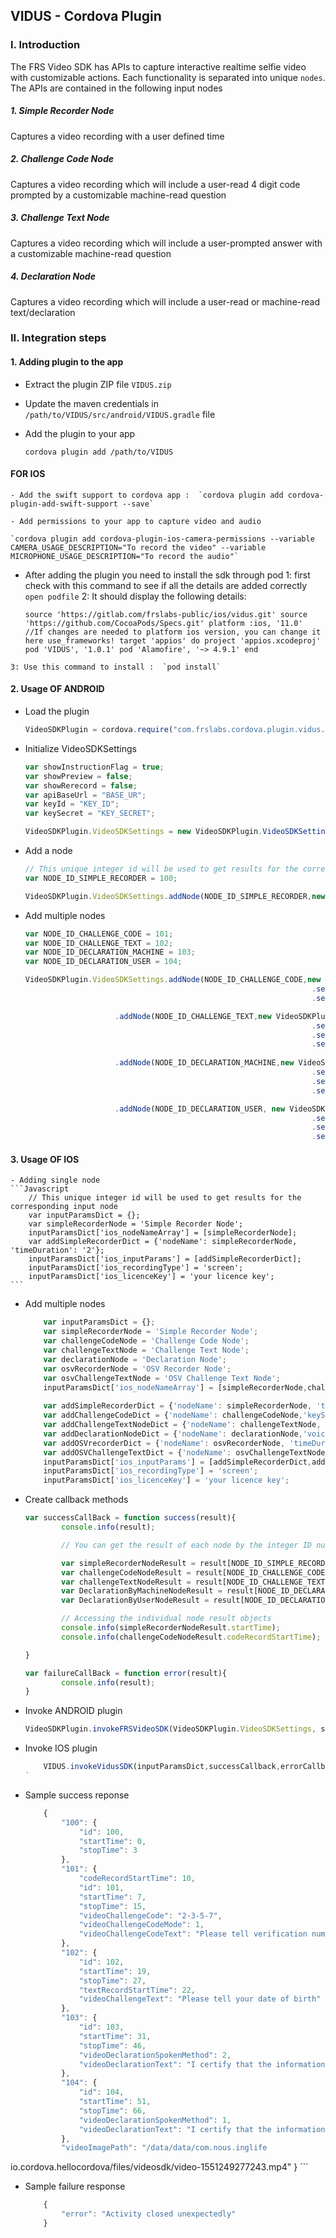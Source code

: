 ## VIDUS - Cordova Plugin

### I. Introduction

The FRS Video SDK has APIs to capture interactive realtime selfie video with customizable actions. Each functionality is separated into unique `nodes`. The APIs are contained in the following  input nodes

##### 1. Simple Recorder Node

Captures a video recording with a user defined time

##### 2. Challenge Code Node

Captures a video recording which will include a user-read 4 digit code prompted by a customizable machine-read question

##### 3. Challenge Text Node

Captures a video recording which will include a user-prompted answer with a customizable machine-read question

##### 4. Declaration Node

Captures a video recording which will include a user-read or machine-read text/declaration

### II. Integration steps

#### 1. Adding plugin to the app

- Extract the plugin ZIP file `VIDUS.zip`
- Update the maven credentials in `/path/to/VIDUS/src/android/VIDUS.gradle` file
- Add the plugin to your app

    `cordova plugin add /path/to/VIDUS`
    
#### FOR IOS
    
    - Add the swift support to cordova app :  `cordova plugin add cordova-plugin-add-swift-support --save`
    
    - Add permissions to your app to capture video and audio
    
    `cordova plugin add cordova-plugin-ios-camera-permissions --variable CAMERA_USAGE_DESCRIPTION="To record the video" --variable MICROPHONE_USAGE_DESCRIPTION="To record the audio"`
    
   - After adding the plugin you need to install the sdk through pod 
    1: first check with this command to see if all the details are added correctly
                `open podfile` 
    2: It should display the following details:

        `source 'https://gitlab.com/frslabs-public/ios/vidus.git'
         source 'https://github.com/CocoaPods/Specs.git'
         platform :ios, '11.0'       //If changes are needed to platform ios version, you can change it here
         use_frameworks!
         target 'appios' do
             project 'appios.xcodeproj'
             pod 'VIDUS', '1.0.1'
             pod 'Alamofire', '~> 4.9.1'
         end`
    
    3: Use this command to install :  `pod install`

#### 2. Usage OF ANDROID 

- Load the plugin
  
    ```Javascript
    VideoSDKPlugin = cordova.require("com.frslabs.cordova.plugin.vidus.VIDUS");
    ```

- Initialize VideoSDKSettings
  
    ```Javascript
    var showInstructionFlag = true;
    var showPreview = false;
    var showRerecord = false;
    var apiBaseUrl = "BASE_UR";
    var keyId = "KEY_ID";
    var keySecret = "KEY_SECRET";

    VideoSDKPlugin.VideoSDKSettings = new VideoSDKPlugin.VideoSDKSettings(PUT_YOUR_LICENCE_KEY,showInstructionFlag,showPreview,showRerecord,apiBaseUrl,keyId,keySecret);
    ```
- Add a node
  
    ```Javascript
    // This unique integer id will be used to get results for the corresponding input node
    var NODE_ID_SIMPLE_RECORDER = 100;

    VideoSDKPlugin.VideoSDKSettings.addNode(NODE_ID_SIMPLE_RECORDER,new VideoSDKPlugin.SimpleRecorderNode().setVideoRecordTime(3));
    ```

- Add multiple nodes
  
    ```Javascript
    var NODE_ID_CHALLENGE_CODE = 101;
    var NODE_ID_CHALLENGE_TEXT = 102;
    var NODE_ID_DECLARATION_MACHINE = 103;
    var NODE_ID_DECLARATION_USER = 104;

    VideoSDKPlugin.VideoSDKSettings.addNode(NODE_ID_CHALLENGE_CODE,new VideoSDKPlugin.ChallengeCodeNode()
                                                                    .setVideoChallengeCodeText("Please tell verification number")
                                                                    .setVideoChallengeCodeVoiceType(VideoSDKPlugin.VOICE_TYPE_FEMALE))

                        .addNode(NODE_ID_CHALLENGE_TEXT,new VideoSDKPlugin.ChallengeTextNode()
                                                                    .setVideoChallengeText("Please tell your date of birth")
                                                                    .setVideoChallengeTextTime(5)
                                                                    .setVideoChallengeTextVoiceType(VideoSDKPlugin.VOICE_TYPE_MALE))  
                                                                                    
                        .addNode(NODE_ID_DECLARATION_MACHINE,new VideoSDKPlugin.DeclarationNode()
                                                                    .setVideoDeclarationText("I certify that the information provided is true and complete to the best of my knowledge.")
                                                                    .setVideoDeclarationSpokenMethod(VideoSDKPlugin.SPOKEN_BY_MACHINE)
                                                                    .setVideoDeclarationVoiceType(VideoSDKPlugin.VOICE_TYPE_FEMALE))

                        .addNode(NODE_ID_DECLARATION_USER, new VideoSDKPlugin.DeclarationNode()
                                                                    .setVideoDeclarationText("I certify that the information provided is true and complete to the best of my knowledge.")
                                                                    .setVideoDeclarationSpokenMethod(VideoSDKPlugin.SPOKEN_BY_USER)
                                                                    .setVideoDeclarationVoiceType(VideoSDKPlugin.VOICE_TYPE_MALE));
    ```
 #### 3. Usage OF IOS 

    - Adding single node
    ```Javascript
        // This unique integer id will be used to get results for the corresponding input node
        var inputParamsDict = {};
        var simpleRecorderNode = 'Simple Recorder Node';
        inputParamsDict['ios_nodeNameArray'] = [simpleRecorderNode];
        var addSimpleRecorderDict = {'nodeName': simpleRecorderNode, 'timeDuration': '2'};
        inputParamsDict['ios_inputParams'] = [addSimpleRecorderDict];
        inputParamsDict['ios_recordingType'] = 'screen';
        inputParamsDict['ios_licenceKey'] = 'your licence key';
    ```

- Add multiple nodes
    ```Javascript
        var inputParamsDict = {};
        var simpleRecorderNode = 'Simple Recorder Node';
        var challengeCodeNode = 'Challenge Code Node';
        var challengeTextNode = 'Challenge Text Node';
        var declarationNode = 'Declaration Node';
        var osvRecorderNode = 'OSV Recorder Node';
        var osvChallengeTextNode = 'OSV Challenge Text Node';
        inputParamsDict['ios_nodeNameArray'] = [simpleRecorderNode,challengeCodeNode.challengeTextNode,declarationNode,osvRecorderNode,osvChallengeTextNode];
                
        var addSimpleRecorderDict = {'nodeName': simpleRecorderNode, 'timeDuration': '2'};
        var addChallengeCodeDict = {'nodeName': challengeCodeNode,'keySecret': 'KEY_SECRET', 'keyId': 'KEY_ID',  'challengeText': 'Sample_Text'};
        var addChallengeTextNodeDict = {'nodeName': challengeTextNode, 'timeDuration': '8',  'challengeText': 'Sample Text'};
        var addDeclarationNodeDict = {'nodeName': declarationNode,'voiceType': 'Spoken by Machine', 'challengeText': 'Sample Text'};
        var addOSVrecorderDict = {'nodeName': osvRecorderNode, 'timeDuration': '8'};
        var addOSVChallengeTextDict = {'nodeName': osvChallengeTextNode, 'timeDuration': '8', 'challengeText': 'sample text'};
        inputParamsDict['ios_inputParams'] = [addSimpleRecorderDict,addChallengeCodeDict,addChallengeTextNodeDict,addDeclarationNodeDict,addOSVrecorderDict,addOSVChallengeTextDict];
        inputParamsDict['ios_recordingType'] = 'screen';
        inputParamsDict['ios_licenceKey'] = 'your licence key';
    ```

- Create callback methods

  
    ```Javascript
    var successCallBack = function success(result){
            console.info(result);

            // You can get the result of each node by the integer ID number passed in the settings.

            var simpleRecorderNodeResult = result[NODE_ID_SIMPLE_RECORDER];
            var challengeCodeNodeResult = result[NODE_ID_CHALLENGE_CODE];
            var challengeTextNodeResult = result[NODE_ID_CHALLENGE_TEXT];
            var DeclarationByMachineNodeResult = result[NODE_ID_DECLARATION_MACHINE];
            var DeclarationByUserNodeResult = result[NODE_ID_DECLARATION_USER];

            // Accessing the individual node result objects
            console.info(simpleRecorderNodeResult.startTime);
            console.info(challengeCodeNodeResult.codeRecordStartTime);

    }

    ```


    ```Javascript
    var failureCallBack = function error(result){
            console.info(result);
    }
    ```    


- Invoke ANDROID plugin

    ```Javascript
    VideoSDKPlugin.invokeFRSVideoSDK(VideoSDKPlugin.VideoSDKSettings, successCallBack, failureCallBack);
   
    ```
    
- Invoke IOS plugin

    ```Javascript
        VIDUS.invokeVidusSDK(inputParamsDict,successCallback,errorCallback);
    `

- Sample success reponse    

    ```Javascript
        {   
            "100": {
                "id": 100,
                "startTime": 0,
                "stopTime": 3
            },
            "101": {
                "codeRecordStartTime": 10,
                "id": 101,
                "startTime": 7,
                "stopTime": 15,
                "videoChallengeCode": "2-3-5-7",
                "videoChallengeCodeMode": 1,
                "videoChallengeCodeText": "Please tell verification number"
            },
            "102": {
                "id": 102,
                "startTime": 19,
                "stopTime": 27,
                "textRecordStartTime": 22,
                "videoChallengeText": "Please tell your date of birth"
            },
            "103": {
                "id": 103,
                "startTime": 31,
                "stopTime": 46,
                "videoDeclarationSpokenMethod": 2,
                "videoDeclarationText": "I certify that the information I am provided is true and complete to the best of my knowledge."
            },
            "104": {
                "id": 104,
                "startTime": 51,
                "stopTime": 66,
                "videoDeclarationSpokenMethod": 1,
                "videoDeclarationText": "I certify that the information I am provided is true and complete to the best of my knowledge."
            },
            "videoImagePath": "/data/data/com.nous.inglife
io.cordova.hellocordova/files/videosdk/video-1551249277243.mp4"
        }
    ```

- Sample failure response

    ```Javascript
        {
            "error": "Activity closed unexpectedly"
        }
    ```
